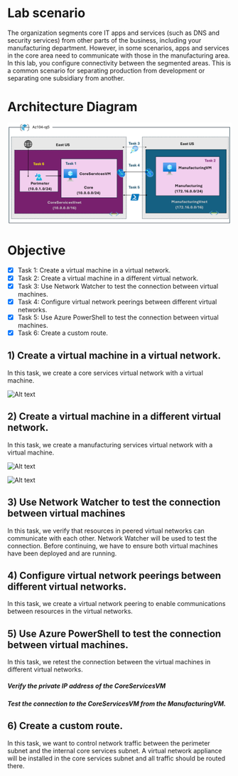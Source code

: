 # Lab scenario

The organization segments core IT apps and services (such as DNS and security services) from other parts of the business, including your manufacturing department. 
However, in some scenarios, apps and services in the core area need to communicate with those in the manufacturing area. 
In this lab, you configure connectivity between the segmented areas.
This is a common scenario for separating production from development or separating one subsidiary from another.

# Architecture Diagram
![Alt text](https://github.com/venuGanes/azure/blob/8b20d047e70141ea6a653ee771bcf69f76d607d7/6.%20Implement%20Intersite%20Connectivity/arch%20diagram%20new.png)

# Objective

- [x] Task 1: Create a virtual machine in a virtual network.
- [x] Task 2: Create a virtual machine in a different virtual network.
- [x] Task 3: Use Network Watcher to test the connection between virtual machines.
- [x] Task 4: Configure virtual network peerings between different virtual networks.
- [x] Task 5: Use Azure PowerShell to test the connection between virtual machines.
- [x] Task 6: Create a custom route.

## 1) Create a virtual machine in a virtual network.
 
In this task, we create a core services virtual network with a virtual machine.

![Alt text]()

## 2)  Create a virtual machine in a different virtual network.

In this task, we create a manufacturing services virtual network with a virtual machine.

![Alt text]()

![Alt text]()


## 3) Use Network Watcher to test the connection between virtual machines

In this task, we verify that resources in peered virtual networks can communicate with each other. 
Network Watcher will be used to test the connection. Before continuing, we have to ensure both virtual machines have been deployed and are running.



## 4) Configure virtual network peerings between different virtual networks.

In this task, we create a virtual network peering to enable communications between resources in the virtual networks.

## 5) Use Azure PowerShell to test the connection between virtual machines.
In this task, we retest the connection between the virtual machines in different virtual networks.

##### Verify the private IP address of the CoreServicesVM
##### Test the connection to the CoreServicesVM from the ManufacturingVM.


## 6) Create a custom route.

In this task, we want to control network traffic between the perimeter subnet and the internal core services subnet. 
A virtual network appliance will be installed in the core services subnet and all traffic should be routed there.

